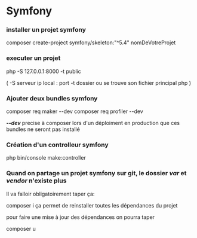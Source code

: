 # Symfony

### installer un projet symfony

composer create-project symfony/skeleton:"^5.4" nomDeVotreProjet

### executer un projet

php -S 127.0.0.1:8000 -t public

(
-S serveur
ip local
: port
-t dossier ou se trouve son fichier principal php
)

### Ajouter deux bundles symfony

composer req maker --dev
composer req profiler --dev

***--dev*** precise à composer lors d'un déploiment en production que ces bundles ne seront pas installé

### Création d'un controlleur symfony

php bin/console make:controller

### Quand on partage un projet symfony sur git, le dossier ***var*** et ***vendor*** n'existe plus
Il va falloir obligatoirement taper ça:

composer i
ça permet de reinstaller toutes les dépendances du projet

pour faire une mise à jour des dépendances on pourra taper

composer u